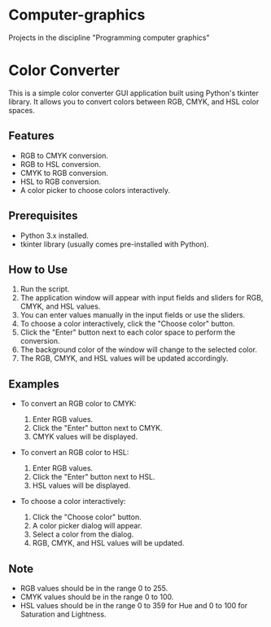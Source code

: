 # Computer-graphics
Projects in the discipline "Programming computer graphics"
# Color Converter

This is a simple color converter GUI application built using Python's tkinter library. It allows you to convert colors between RGB, CMYK, and HSL color spaces.

## Features

- RGB to CMYK conversion.
- RGB to HSL conversion.
- CMYK to RGB conversion.
- HSL to RGB conversion.
- A color picker to choose colors interactively.

## Prerequisites

- Python 3.x installed.
- tkinter library (usually comes pre-installed with Python).

## How to Use

1. Run the script.
2. The application window will appear with input fields and sliders for RGB, CMYK, and HSL values.
3. You can enter values manually in the input fields or use the sliders.
4. To choose a color interactively, click the "Choose color" button.
5. Click the "Enter" button next to each color space to perform the conversion.
6. The background color of the window will change to the selected color.
7. The RGB, CMYK, and HSL values will be updated accordingly.

## Examples

- To convert an RGB color to CMYK:
    1. Enter RGB values.
    2. Click the "Enter" button next to CMYK.
    3. CMYK values will be displayed.

- To convert an RGB color to HSL:
    1. Enter RGB values.
    2. Click the "Enter" button next to HSL.
    3. HSL values will be displayed.

- To choose a color interactively:
    1. Click the "Choose color" button.
    2. A color picker dialog will appear.
    3. Select a color from the dialog.
    4. RGB, CMYK, and HSL values will be updated.

## Note

- RGB values should be in the range 0 to 255.
- CMYK values should be in the range 0 to 100.
- HSL values should be in the range 0 to 359 for Hue and 0 to 100 for Saturation and Lightness.
